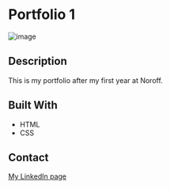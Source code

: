 # Portfolio 1

![image]("")



## Description
This is my portfolio after my first year at Noroff. 

## Built With
- HTML
- CSS


## Contact

[My LinkedIn page](https://www.linkedin.com/in/marianne-e-b95049295/)

